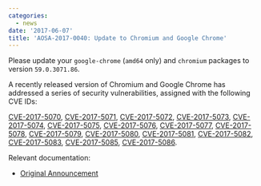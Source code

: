 ```yaml
---
categories:
  - news
date: '2017-06-07'
title: 'AOSA-2017-0040: Update to Chromium and Google Chrome'
---
```



Please update your `google-chrome` (`amd64` only) and `chromium` packages to version `59.0.3071.86`.

A recently released version of Chromium and Google Chrome has addressed a series of security vulnerabilities, assigned with the following CVE IDs:

[CVE-2017-5070](https://cve.mitre.org/cgi-bin/cvename.cgi?name=CVE-2017-5070), [CVE-2017-5071](https://cve.mitre.org/cgi-bin/cvename.cgi?name=CVE-2017-5071), [CVE-2017-5072](https://cve.mitre.org/cgi-bin/cvename.cgi?name=CVE-2017-5072), [CVE-2017-5073](https://cve.mitre.org/cgi-bin/cvename.cgi?name=CVE-2017-5073), [CVE-2017-5074](https://cve.mitre.org/cgi-bin/cvename.cgi?name=CVE-2017-5074), [CVE-2017-5075](https://cve.mitre.org/cgi-bin/cvename.cgi?name=CVE-2017-5075), [CVE-2017-5076](https://cve.mitre.org/cgi-bin/cvename.cgi?name=CVE-2017-5076), [CVE-2017-5077](https://cve.mitre.org/cgi-bin/cvename.cgi?name=CVE-2017-5077), [CVE-2017-5078](https://cve.mitre.org/cgi-bin/cvename.cgi?name=CVE-2017-5078), [CVE-2017-5079](https://cve.mitre.org/cgi-bin/cvename.cgi?name=CVE-2017-5079), [CVE-2017-5080](https://cve.mitre.org/cgi-bin/cvename.cgi?name=CVE-2017-5080), [CVE-2017-5081](https://cve.mitre.org/cgi-bin/cvename.cgi?name=CVE-2017-5081), [CVE-2017-5082](https://cve.mitre.org/cgi-bin/cvename.cgi?name=CVE-2017-5082), [CVE-2017-5083](https://cve.mitre.org/cgi-bin/cvename.cgi?name=CVE-2017-5083), [CVE-2017-5085](https://cve.mitre.org/cgi-bin/cvename.cgi?name=CVE-2017-5085), [CVE-2017-5086](https://cve.mitre.org/cgi-bin/cvename.cgi?name=CVE-2017-5086).

Relevant documentation:

- [Original Announcement](https://chromereleases.googleblog.com/2017/06/stable-channel-update-for-desktop.html)